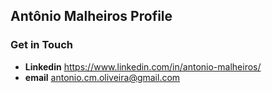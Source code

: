 ## Antônio Malheiros Profile
  
### Get in Touch
  
 - **Linkedin** https://www.linkedin.com/in/antonio-malheiros/
 - **email** antonio.cm.oliveira@gmail.com
